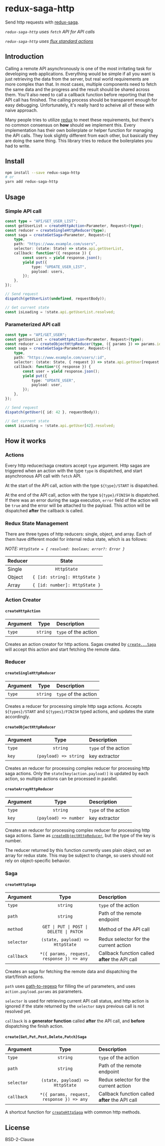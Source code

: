 # redux-saga-http

Send http requests with [redux-saga](https://github.com/redux-saga/redux-saga).

_`redux-saga-http` uses `fetch` API for API calls_

_`redux-saga-http` uses [flux standard actions](https://github.com/redux-utilities/flux-standard-action)_

## Introduction

Calling a remote API asynchronously is one of the most irritating task for developing web applications. Everything would be simple if all you want is just retrieving the data from the server, but real world requirements are more complex than that. In most cases, multiple components need to fetch the same data and the progress and the result should be shared across them. You'll also need to call a callback function before reporting that the API call has finished. The calling process should be transparent enough for easy debugging. Unfortunately, it's really hard to acheive all of these with naive approach.

Many people tries to utilize [redux](https://github.com/reduxjs/redux) to meet these requirements, but there's no common consensus on **how** should we implement this. Every implementation has their own boilerplate or helper function for managing the API calls. They look slightly different from each other, but basically they are doing the same thing. This library tries to reduce the boilerplates you had to write.

## Install

```sh
npm install --save redux-saga-http
# or
yarn add redux-saga-http
```

## Usage

### Simple API call

```ts
const type = "API/GET_USER_LIST";
const getUserList = createHttpAction<Parameter, Request>(type);
const reducer = createSingleHttpReducer(type);
const saga = createGetSaga<Parameter, Request>({
	type,
	path: "https://www.example.com/users",
	selector: (state: State) => state.api.getUserList,
	callback: function*({ response }) {
		const users = yield response.json();
		yield put({
			type: "UPDATE_USER_LIST",
			payload: users,
		});
	},
});

// Send request
dispatch(getUserList(undefined, requestBody));

// Get current state
const isLoading = !state.api.getUserList.resolved;
```

### Parameterized API call

```ts
const type = "API/GET_USER";
const getUserList = createHttpAction<Parameter, Request>(type);
const reducer = createObjectHttpReducer(type, ({ params }) => params.id);
const saga = createGetSaga<Parameter, Request>({
	type,
	path: "https://www.example.com/users/:id",
	selector: (state: State, { request }) => state.api.getUser[request.id],
	callback: function*({ response }) {
		const user = yield response.json();
		yield put({
			type: "UPDATE_USER",
			payload: user,
		});
	},
});

// Send request
dispatch(getUser({ id: 42 }, requestBody));

// Get current state
const isLoading = !state.api.getUser[42].resolved;
```

## How it works

### Actions

Every http reducer/saga creators accept `type` argument. Http sagas are triggered when an action with the type `type` is dispatched, and start asynchronous API call with `fetch` API.

At the start of the API call, action with the type `${type}/START` is dispatched.

At the end of the API call, action with the type `${type}/FINISH` is dispatched. If there was an error during the saga execution, `error` field of the action will be `true` and the error will be attached to the payload. This action will be dispatched **after** the callback is called.

### Redux State Management

There are three types of http reducers: single, object, and array. Each of them have different model for internal redux state, which is as follows:

_NOTE: `HttpState = { resolved: boolean; error?: Error }`_

| Reducer |             State             |
| :------ | :---------------------------: |
| Single  |          `HttpState`          |
| Object  | `{ [id: string]: HttpState }` |
| Array   | `{ [id: number]: HttpState }` |

### Action Creator

#### `createHttpAction`

| Argument |   Type   | Description          |
| :------- | :------: | :------------------- |
| `type`   | `string` | `type` of the action |

Creates an action creator for http actions. Sagas created by [`create...Saga`](#saga) will accept this action and start fetching the remote data.

### Reducer

#### `createSingleHttpReducer`

| Argument |   Type   | Description          |
| :------- | :------: | :------------------- |
| `type`   | `string` | `type` of the action |

Creates a reducer for processing simple http saga actions. Accepts `${types}/START` and `${types}/FINISH` typed actions, and updates the state accordingly.

#### `createObjectHttpReducer`

| Argument |         Type          | Description          |
| :------- | :-------------------: | :------------------- |
| `type`   |       `string`        | `type` of the action |
| `key`    | `(payload) => string` | key extractor        |

Creates an reducer for processing complex reducer for processing http saga actions. Only the `state[key(action.payload)]` is updated by each action, so multiple actions can be processed in parallel.

#### `createArrayHttpReducer`

| Argument |         Type          | Description          |
| :------- | :-------------------: | :------------------- |
| `type`   |       `string`        | `type` of the action |
| `key`    | `(payload) => number` | key extractor        |

Creates an reducer for processing complex reducer for processing http saga actions. Same as [`createObjectHttpReducer`](#createobjecthttpreducer), but the type of the key is number.

The reducer returned by this function currently uses plain object, not an array for redux state. This may be subject to change, so users should not rely on object-specific behavior.

### Saga

#### `createHttpSaga`

| Argument   |                   Type                    | Description                                     |
| :--------- | :---------------------------------------: | :---------------------------------------------- |
| `type`     |                 `string`                  | `type` of the action                            |
| `path`     |                 `string`                  | Path of the remote endpoint                     |
| `method`   |  `GET \| PUT \| POST \| DELETE \| PATCH`  | Method of the API call                          |
| `selector` |      `(state, payload) => HttpState`      | Redux selector for the current action           |
| `callback` | `*({ params, request, response }) => any` | Callback function called **after** the API call |

Creates an saga for fetching the remote data and dispatching the start/finish actions.

`path` uses [path-to-regexp](https://github.com/pillarjs/path-to-regexp) for filling the url parameters, and uses `action.payload.params` as parameters.

`selector` is used for retrieving current API call status, and http action is ignored if the state returned by the `selector` says previous call is not resolved yet.

`callback` is a **generator function** called **after** the API call, and **before** dispatching the finish action.

#### `create{Get,Put,Post,Delete,Patch}Saga`

| Argument   |                   Type                    | Description                                     |
| :--------- | :---------------------------------------: | :---------------------------------------------- |
| `type`     |                 `string`                  | `type` of the action                            |
| `path`     |                 `string`                  | Path of the remote endpoint                     |
| `selector` |      `(state, payload) => HttpState`      | Redux selector for the current action           |
| `callback` | `*({ params, request, response }) => any` | Callback function called **after** the API call |

A shortcut function for [`createHttpSaga`](#createhttpsaga) with common http methods.

## License

BSD-2-Clause
